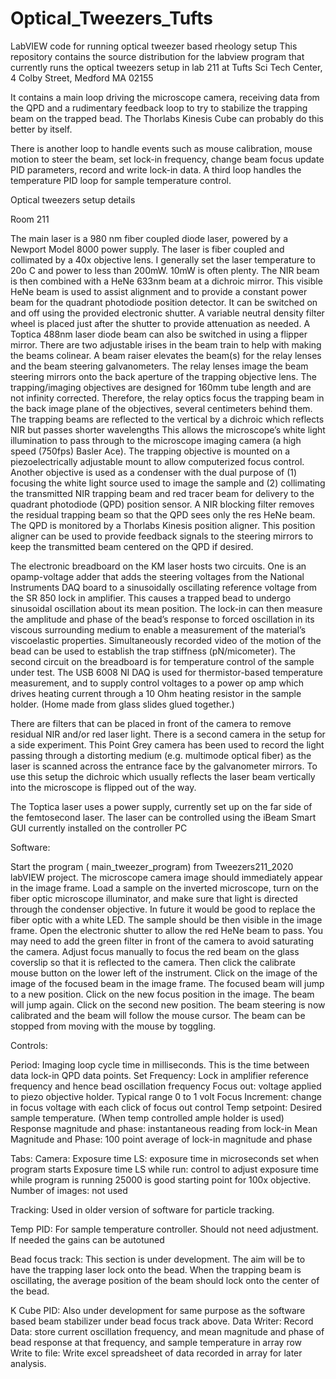# Optical_Tweezers_Tufts
LabVIEW code for running optical tweezer based rheology setup
This repository contains the source distribution for the labview program that currently runs the optical tweezers setup in lab 211 at Tufts Sci Tech Center, 4 Colby Street, Medford MA 02155

It contains a main loop driving the microscope camera, receiving data from the QPD and a rudimentary feedback loop to try to stabilize the trapping beam on the trapped bead. The Thorlabs Kinesis Cube can probably do this better by itself.

There is another loop to handle events such as mouse calibration, mouse motion to steer the beam, set lock-in frequency, change beam focus update PID parameters, record and write lock-in data. A third loop handles the temperature PID loop for sample temperature control.

Optical tweezers setup details

Room 211

The main laser is a 980 nm fiber coupled diode laser, powered by a Newport Model 8000 power supply. The laser is fiber coupled and collimated by a 40x objective lens. I generally set the laser temperature to 20o C and power to less than 200mW.  10mW is often plenty.  The NIR beam is then combined with a HeNe 633nm beam at a dichroic mirror. This visible HeNe beam is used to assist alignment and to provide a constant power beam for the quadrant photodiode position detector. It can be switched on and off using the provided electronic shutter. A variable neutral density filter wheel is placed just after the shutter to provide attenuation as needed.   A Toptica 488nm laser diode beam can also be switched in using a flipper mirror. There are two adjustable irises in the beam train to help with making the beams colinear. A beam raiser elevates the beam(s) for the relay lenses and the beam steering galvanometers. The relay lenses image the beam steering mirrors onto the back aperture of the trapping objective lens. The trapping/imaging objectives are designed for 160mm tube length and are not infinity corrected. Therefore, the relay optics focus the trapping beam in the back image plane of the objectives, several centimeters behind them.  The trapping beams are reflected to the vertical by a dichroic which reflects NIR but passes shorter wavelengths This allows the microscope’s white light illumination to pass through to the microscope imaging camera (a high speed (750fps) Basler Ace). The trapping objective is mounted on a piezoelectrically adjustable mount to allow computerized focus control. Another objective is used as a condenser with the dual purpose of (1) focusing the white light source used to image the sample and (2) collimating the transmitted NIR trapping beam and red tracer beam for delivery to the quadrant photodiode (QPD) position sensor. A NIR blocking filter removes the residual trapping beam so that the QPD sees only the res HeNe beam. The QPD is monitored by a Thorlabs Kinesis position aligner. This position aligner can be used to provide feedback signals to the steering mirrors to keep the transmitted beam centered on the QPD if desired. 

The electronic breadboard on the KM laser hosts two circuits. One is an opamp-voltage adder that adds the steering voltages from the National Instruments DAQ board to a sinusoidally oscillating reference voltage from the SR 850 lock in amplifier. This causes a trapped bead to undergo sinusoidal oscillation about its mean position. The lock-in can then measure the amplitude and phase of the bead’s response to forced oscillation in its viscous surrounding medium to enable a measurement of the material’s viscoelastic properties. Simultaneously recorded video of the motion of the bead can be used to establish the trap stiffness (pN/micometer). The second circuit on the breadboard is for temperature control of the sample under test. The USB 6008 NI DAQ is used for thermistor-based temperature measurement, and to supply control voltages to a power op amp which drives heating current through a 10 Ohm heating resistor in the sample holder. (Home made from glass slides glued together.)

There are filters that can be placed in front of the camera to remove residual NIR and/or red laser light.
There is a second camera in the setup for a side experiment.  This Point Grey camera has been used to record the light passing through a distorting medium (e.g. multimode optical fiber) as the laser is scanned across the entrance face by the galvanometer mirrors. To use this setup the dichroic which usually reflects the laser beam vertically into the microscope is flipped out of the way. 

The Toptica laser uses a power supply, currently set up on the far side of the femtosecond laser. The laser can be controlled using the iBeam Smart GUI currently installed on the controller PC

Software:

Start the program ( main_tweezer_program) from Tweezers211_2020 labVIEW project.
The microscope camera image should immediately appear in the image frame. Load a sample on the inverted microscope, turn on the fiber optic microscope illuminator, and make sure that light is directed through the condenser objective.  In future it would be good to replace the fiber optic with a white LED. The sample should be then visible in the image frame. Open the electronic shutter to allow the red HeNe beam to pass. You may need to add the green filter in front of the camera to avoid saturating the camera. Adjust focus manually to focus the red beam on the glass coverslip so that it is reflected to the camera. Then click the calibrate mouse button on the lower left of the instrument. Click on the image of the image of the focused beam in the image frame. The focused beam will jump to a new position.  Click on the new focus position in the image. The beam will jump again. Click on the second new position. The beam steering is now calibrated and the beam will follow the mouse cursor. The beam can be stopped from moving with the mouse by toggling.

Controls:

Period: Imaging loop cycle time in milliseconds. This is the time between data lock-in QPD data points.
Set Frequency: Lock in amplifier reference frequency and hence bead oscillation frequency
Focus out: voltage applied to piezo objective holder. Typical range 0 to 1 volt
Focus Increment: change in focus voltage with each click of focus out control
Temp setpoint: Desired sample temperature. (When temp controlled ample holder is used)
Response magnitude and phase: instantaneous reading from lock-in
Mean Magnitude and Phase: 100 point average of lock-in magnitude and phase

Tabs:
Camera:	
  Exposure time LS: exposure time in microseconds set when program starts
  Exposure time LS while run: control to adjust exposure time while program is running 25000 is good starting     point for 100x objective.
  Number of images: not used

Tracking: 
 Used in older version of software for particle tracking.

Temp PID:
  For sample temperature controller. Should not need adjustment. If needed the gains can be autotuned

Bead focus track:
  This section is under development. The aim will be to have the trapping laser lock onto the bead. When the trapping beam is oscillating, the average position of the beam should lock onto the center of the bead.

K Cube PID: Also under development for same purpose as the software based beam stabilizer under bead focus track above.
Data Writer:
Record Data: store current oscillation frequency, and mean magnitude and phase of bead response at that frequency, and sample temperature in array row
Write to file: Write excel spreadsheet of data recorded in array for later analysis.



